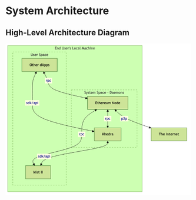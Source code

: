 # System Architecture

## High-Level Architecture Diagram

![Architecture Diagram](../images/architecture.png)
